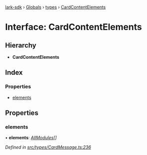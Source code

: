 [lark-sdk](../README.md) › [Globals](../globals.md) › [types](../modules/types.md) › [CardContentElements](types.cardcontentelements.md)

# Interface: CardContentElements

## Hierarchy

* **CardContentElements**

## Index

### Properties

* [elements](types.cardcontentelements.md#elements)

## Properties

###  elements

• **elements**: *[AllModules](../modules/types.md#allmodules)[]*

*Defined in [src/types/CardMessage.ts:236](https://github.com/TbhT/lark-sdk/blob/5ecb791/src/types/CardMessage.ts#L236)*
